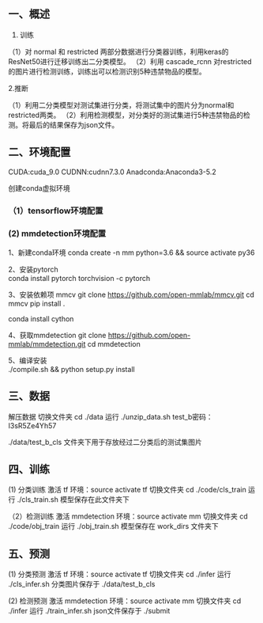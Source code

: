 ## 一、概述
1. 训练

（1）对 normal 和 restricted 两部分数据进行分类器训练，利用keras的ResNet50进行迁移训练出二分类模型。
（2）利用 cascade_rcnn 对restricted的图片进行检测训练，训练出可以检测识别5种违禁物品的模型。

2.推断

（1）利用二分类模型对测试集进行分类，将测试集中的图片分为normal和restricted两类。
（2）利用检测模型，对分类好的测试集进行5种违禁物品的检测。将最后的结果保存为json文件。

## 二、环境配置
CUDA:cuda_9.0
CUDNN:cudnn7.3.0
Anadconda:Anaconda3-5.2

创建conda虚拟环境
### （1）tensorflow环境配置

### (2) mmdetection环境配置
1、新建conda环境 
conda create -n mm python=3.6 && source activate py36

2、安装pytorch  
conda install pytorch torchvision -c pytorch

3、安装依赖项 mmcv 
git clone https://github.com/open-mmlab/mmcv.git
cd mmcv
pip install .

conda install cython

4、获取mmdetection 
git clone https://github.com/open-mmlab/mmdetection.git
cd mmdetection

5、编译安装                                    
./compile.sh && python setup.py install

## 三、数据
解压数据
切换文件夹 cd ./data
运行 ./unzip_data.sh
test_b密码：I3sR5Ze4Yh57

./data/test_b_cls 文件夹下用于存放经过二分类后的测试集图片

## 四、训练
(1) 分类训练
激活 tf 环境：source activate tf
切换文件夹 cd ./code/cls_train
运行 ./cls_train.sh
模型保存在此文件夹下

（2）检测训练
激活 mmdetection 环境：source activate mm
切换文件夹 cd ./code/obj_train
运行 ./obj_train.sh
模型保存在 work_dirs 文件夹下

## 五、预测
(1) 分类预测
激活 tf 环境：source activate tf
切换文件夹 cd ./infer
运行 ./cls_infer.sh
分类图片保存于 ./data/test_b_cls

(2) 检测预测
激活 mmdetection 环境：source activate mm
切换文件夹 cd ./infer
运行 ./train_infer.sh
json文件保存于 ./submit













